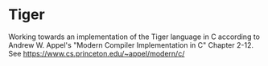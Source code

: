 # Tiger

Working towards an implementation of the Tiger language in C according to Andrew W. Appel's "Modern Compiler Implementation in C" Chapter 2-12.
See https://www.cs.princeton.edu/~appel/modern/c/
